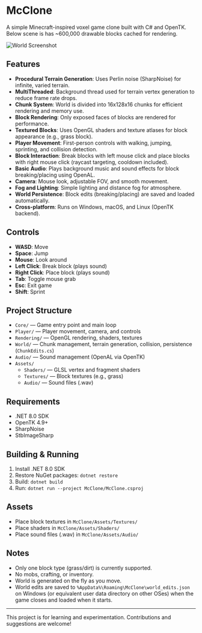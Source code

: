 # McClone

A simple Minecraft-inspired voxel game clone built with C# and OpenTK. Below scene is has ~600,000 drawable blocks cached for rendering.

![World Screenshot](https://github.com/user-attachments/assets/aeb1e4f0-6fe7-4e9f-9f6b-7d065e3a8bfb)


## Features

- **Procedural Terrain Generation**: Uses Perlin noise (SharpNoise) for infinite, varied terrain.
- **MultiThreaded**: Background thread used for terrain vertex generation to reduce frame rate drops.
- **Chunk System**: World is divided into 16x128x16 chunks for efficient rendering and memory use.
- **Block Rendering**: Only exposed faces of blocks are rendered for performance.
- **Textured Blocks**: Uses OpenGL shaders and texture atlases for block appearance (e.g., grass block).
- **Player Movement**: First-person controls with walking, jumping, sprinting, and collision detection.
- **Block Interaction**: Break blocks with left mouse click and place blocks with right mouse click (raycast targeting, cooldown included).
- **Basic Audio**: Plays background music and sound effects for block breaking/placing using OpenAL.
- **Camera**: Mouse look, adjustable FOV, and smooth movement.
- **Fog and Lighting**: Simple lighting and distance fog for atmosphere.
- **World Persistence**: Block edits (breaking/placing) are saved and loaded automatically.
- **Cross-platform**: Runs on Windows, macOS, and Linux (OpenTK backend).

## Controls

- **WASD**: Move
- **Space**: Jump
- **Mouse**: Look around
- **Left Click**: Break block (plays sound)
- **Right Click**: Place block (plays sound)
- **Tab**: Toggle mouse grab
- **Esc**: Exit game
- **Shift**: Sprint

## Project Structure

- `Core/` — Game entry point and main loop
- `Player/` — Player movement, camera, and controls
- `Rendering/` — OpenGL rendering, shaders, textures
- `World/` — Chunk management, terrain generation, collision, persistence (`ChunkEdits.cs`)
- `Audio/` — Sound management (OpenAL via OpenTK)
- `Assets/`
    - `Shaders/` — GLSL vertex and fragment shaders
    - `Textures/` — Block textures (e.g., grass)
    - `Audio/` — Sound files (.wav)

## Requirements

- .NET 8.0 SDK
- OpenTK 4.9+
- SharpNoise
- StbImageSharp

## Building & Running

1. Install .NET 8.0 SDK
2. Restore NuGet packages: `dotnet restore`
3. Build: `dotnet build`
4. Run: `dotnet run --project McClone/McClone.csproj`

## Assets

- Place block textures in `McClone/Assets/Textures/`
- Place shaders in `McClone/Assets/Shaders/`
- Place sound files (.wav) in `McClone/Assets/Audio/`

## Notes

- Only one block type (grass/dirt) is currently supported.
- No mobs, crafting, or inventory.
- World is generated on the fly as you move.
- World edits are saved to `%AppData%\Roaming\McClone\world_edits.json` on Windows (or equivalent user data directory on other OSes) when the game closes and loaded when it starts.

---

This project is for learning and experimentation. Contributions and suggestions are welcome!
